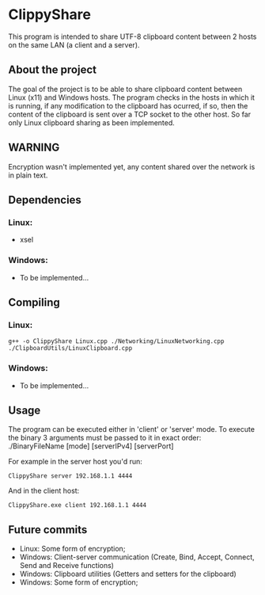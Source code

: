 # ClippyShare
This program is intended to share UTF-8 clipboard content between 2 hosts on the same LAN (a client and a server).

## About the project
The goal of the project is to be able to share clipboard content between Linux (x11) and Windows hosts.
The program checks in the hosts in which it is running, if any modification to the clipboard has ocurred, if so, then the content of the clipboard is sent over a TCP socket to the other host.
So far only Linux clipboard sharing as been implemented.

## WARNING
Encryption wasn't implemented yet, any content shared over the network is in plain text.

## Dependencies
### Linux:
- xsel

### Windows:
- To be implemented...

## Compiling
### Linux:
```
g++ -o ClippyShare Linux.cpp ./Networking/LinuxNetworking.cpp ./ClipboardUtils/LinuxClipboard.cpp
```
### Windows:
- To be implemented...

## Usage
The program can be executed either in 'client' or 'server' mode. To execute the binary 3 arguments must be passed to it in exact order:
./BinaryFileName [mode] [serverIPv4] [serverPort]

For example in the server host you'd run:
```
ClippyShare server 192.168.1.1 4444
```
And in the client host:
```
ClippyShare.exe client 192.168.1.1 4444
```

## Future commits
- Linux: Some form of encryption;
- Windows: Client-server communication (Create, Bind, Accept, Connect, Send and Receive functions)
- Windows: Clipboard utilities (Getters and setters for the clipboard)
- Windows: Some form of encryption;
